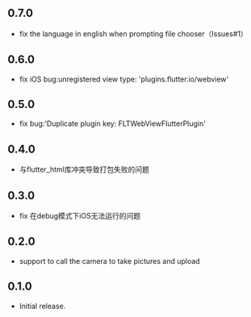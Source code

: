## 0.7.0
- fix the language in english when prompting file chooser（Issues#1）

## 0.6.0
- fix iOS bug:unregistered view type: 'plugins.flutter.io/webview'

## 0.5.0
- fix bug:'Duplicate plugin key: FLTWebViewFlutterPlugin'

## 0.4.0
- 与flutter_html库冲突导致打包失败的问题

## 0.3.0
- fix 在debug模式下iOS无法运行的问题

## 0.2.0
- support to call the camera to take pictures and upload

## 0.1.0

* Initial release.
